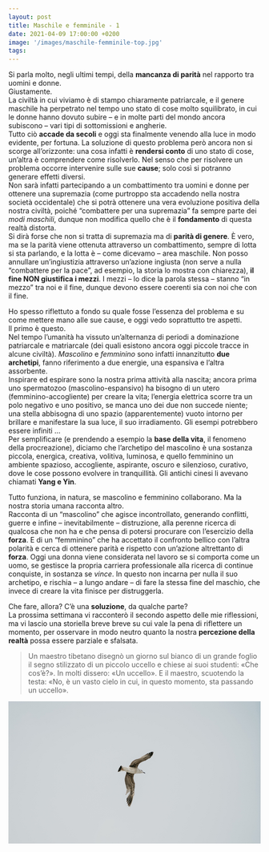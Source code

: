 ```yaml
---
layout: post
title: Maschile e femminile - 1
date: 2021-04-09 17:00:00 +0200
image: '/images/maschile-femminile-top.jpg'
tags:
---
```


Si parla molto, negli ultimi tempi, della **mancanza di parità** nel rapporto tra uomini e donne. <br/>
Giustamente.<br/>
La civiltà in cui viviamo è di stampo chiaramente patriarcale, e il genere maschile ha perpetrato nel tempo uno stato di cose molto squilibrato, in cui le donne hanno dovuto subire – e in molte parti del mondo ancora subiscono – vari tipi di sottomissioni e angherie.<br/>
Tutto ciò **accade da secoli** e oggi sta finalmente venendo alla luce in modo evidente, per fortuna. La soluzione di questo problema però ancora non si scorge all’orizzonte: una cosa infatti è **rendersi conto** di uno stato di cose, un’altra è comprendere come risolverlo. Nel senso che per risolvere un problema occorre intervenire sulle sue **cause**; solo così si potranno generare effetti diversi.<br/>
Non sarà infatti partecipando a un combattimento tra uomini e donne per ottenere una supremazia (come purtroppo sta accadendo nella nostra società occidentale) che si potrà ottenere una vera evoluzione positiva della nostra civiltà, poiché “combattere per una supremazia” fa sempre parte dei *modi maschili*, dunque non modifica quello che è il **fondamento** di questa realtà distorta.<br/>
Si dirà forse che non si tratta di supremazia ma di **parità di genere**. È vero, ma se la parità viene ottenuta attraverso un combattimento, sempre di lotta si sta parlando, e la lotta è – come dicevamo – area maschile. Non posso annullare un’ingiustizia attraverso un’azione ingiusta (non serve a nulla “combattere per la pace”, ad esempio, la storia lo mostra con chiarezza), **il fine NON giustifica i mezzi**. I mezzi – lo dice la parola stessa – stanno “in mezzo” tra noi e il fine, dunque devono essere coerenti sia con noi che con il fine.

Ho spesso riflettuto a fondo su quale fosse l’essenza del problema e su come mettere mano alle sue cause, e oggi vedo soprattutto tre aspetti.<br/>
Il primo è questo.<br/>
Nel tempo l’umanità ha vissuto un’alternanza di periodi a dominazione patriarcale e matriarcale (dei quali esistono ancora oggi piccole tracce in alcune civiltà). *Mascolino* e *femminino* sono infatti innanzitutto **due archetipi**, fanno riferimento a due energie, una espansiva e l’altra assorbente. <br/>
Inspirare ed espirare sono la nostra prima attività alla nascita; ancora prima uno spermatozoo (mascolino-espansivo) ha bisogno di un utero (femminino-accogliente) per creare la vita; l’energia elettrica scorre tra un polo negativo e uno positivo, se manca uno dei due non succede niente; una stella abbisogna di uno spazio (apparentemente) vuoto intorno per brillare e manifestare la sua luce, il suo irradiamento. Gli esempi potrebbero essere infiniti …<br/>
Per semplificare (e prendendo a esempio la **base della vita**, il fenomeno della procreazione), diciamo che l’archetipo del mascolino è una sostanza piccola, energica, creativa, volitiva, luminosa, e quello femminino un ambiente spazioso, accogliente, aspirante, oscuro e silenzioso, curativo, dove le cose possono evolvere in tranquillità. Gli antichi cinesi li avevano chiamati **Yang e Yin**. 

Tutto funziona, in natura, se mascolino e femminino collaborano. Ma la nostra storia umana racconta altro. <br/>
Racconta di un “mascolino” che agisce incontrollato, generando conflitti, guerre e infine – inevitabilmente – distruzione, alla perenne ricerca di qualcosa che non ha e che pensa di potersi procurare con l’esercizio della **forza**. E di un “femminino” che ha accettato il confronto bellico con l’altra polarità e cerca di ottenere parità e rispetto con un’azione altrettanto di **forza**. Oggi una donna viene considerata nel lavoro se si comporta come un uomo, se gestisce la propria carriera professionale alla ricerca di continue conquiste, in sostanza se *vince*. In questo non incarna per nulla il suo archetipo, e rischia – a lungo andare – di fare la stessa fine del maschio, che invece di creare la vita finisce per distruggerla.

Che fare, allora? C’è una **soluzione**, da qualche parte?<br/>
La prossima settimana vi racconterò il secondo aspetto delle mie riflessioni, ma vi lascio una storiella breve breve su cui vale la pena di riflettere un momento, per osservare in modo neutro quanto la nostra **percezione della realtà** possa essere parziale e sfalsata.

> Un maestro tibetano disegnò un giorno sul bianco di un grande foglio il segno stilizzato di un piccolo uccello e chiese ai suoi studenti: «Che cos’è?».
In molti dissero: «Un uccello». 
E il maestro, scuotendo la testa: «No, è un vasto cielo in cui, in questo momento, sta passando un uccello».

![](/images/maschile-femminile-center.jpg)
